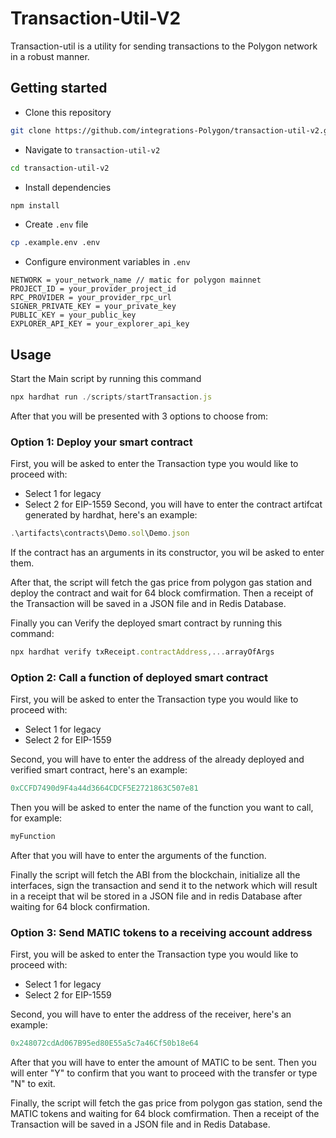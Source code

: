 # Transaction-Util-V2

Transaction-util is a utility for sending transactions to the Polygon network in a robust manner.

## Getting started
- Clone this repository
```sh
git clone https://github.com/integrations-Polygon/transaction-util-v2.git
```
- Navigate to `transaction-util-v2`
```sh
cd transaction-util-v2
```
- Install dependencies
```sh
npm install
```
- Create `.env` file
```sh
cp .example.env .env
```
- Configure environment variables in `.env`
```
NETWORK = your_network_name // matic for polygon mainnet
PROJECT_ID = your_provider_project_id
RPC_PROVIDER = your_provider_rpc_url
SIGNER_PRIVATE_KEY = your_private_key
PUBLIC_KEY = your_public_key
EXPLORER_API_KEY = your_explorer_api_key
```

## Usage
Start the Main script by running this command
```javascript
npx hardhat run ./scripts/startTransaction.js

```
After that you will be presented with 3 options to choose from:

### Option 1: Deploy your smart contract
First, you will be asked to enter the Transaction type you would like to proceed with:  
- Select 1 for legacy  
- Select 2 for EIP-1559
Second, you will have to enter the contract artifcat generated by hardhat, here's an example:  
```javascript
.\artifacts\contracts\Demo.sol\Demo.json    

```
If the contract has an arguments in its constructor, you wil be asked to enter them.  
  
After that, the script will fetch the gas price from polygon gas station and deploy the contract and wait for 64 block comfirmation.
Then a receipt of the Transaction will be saved in  a JSON file and in Redis Database.

Finally you can Verify the deployed smart contract by running this command:
```javascript
npx hardhat verify txReceipt.contractAddress,...arrayOfArgs

```

### Option 2: Call a function of deployed smart contract
First, you will be asked to enter the Transaction type you would like to proceed with:  
- Select 1 for legacy  
- Select 2 for EIP-1559

Second, you will have to enter the address of the already deployed and verified smart contract, here's an example:  
```javascript
0xCCFD7490d9F4a44d3664CDCF5E2721863C507e81   

```
Then you will be asked to enter the name of the function you want to call, for example:  
```javascript
myFunction   

```
After that you will have to enter the arguments of the function.

Finally the script will fetch the ABI from the blockchain, initialize all the interfaces, sign the transaction and send it to the network which will result in a receipt that wil be stored in a JSON file and in redis Database after waiting for 64 block confirmation.


### Option 3: Send MATIC tokens to a receiving account address
First, you will be asked to enter the Transaction type you would like to proceed with:  
- Select 1 for legacy  
- Select 2 for EIP-1559

Second, you will have to enter the address of the receiver, here's an example:  
```javascript
0x248072cdAd067B95ed80E55a5c7a46Cf50b18e64   
```
After that you will have to enter the amount of MATIC to be sent.
Then you will enter "Y" to confirm that you want to proceed with the transfer or type "N" to exit.

Finally, the script will fetch the gas price from polygon gas station, send the MATIC tokens and waiting for 64 block comfirmation.
Then a receipt of the Transaction will be saved in  a JSON file and in Redis Database.
